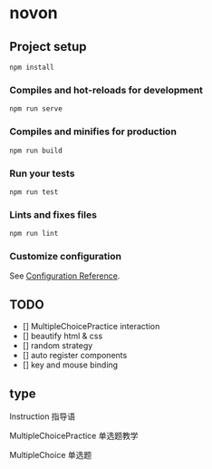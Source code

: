 # novon

## Project setup
```
npm install
```

### Compiles and hot-reloads for development
```
npm run serve
```

### Compiles and minifies for production
```
npm run build
```

### Run your tests
```
npm run test
```

### Lints and fixes files
```
npm run lint
```

### Customize configuration
See [Configuration Reference](https://cli.vuejs.org/config/).

## TODO

- [] MultipleChoicePractice interaction
- [] beautify html & css
- [] random strategy
- [] auto register components
- [] key and mouse binding

## type

Instruction 指导语

MultipleChoicePractice 单选题教学

MultipleChoice 单选题
